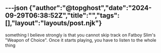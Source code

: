 ---json
{"author":"@topghost","date":"2024-09-29T06:38:52Z","title":"","tags":[],"layout":"layouts/post.njk"}
---
something I believe strongly is that you cannot skip track on Fatboy Slim&#x27;s &#x22;Weapon of Choice&#x22;. Once it starts playing, you have to listen to the whole thing
